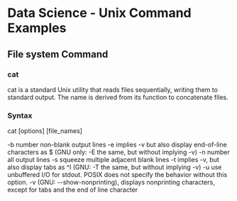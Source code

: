 # Data Science - Unix Command Examples

## File system Command

### cat
cat is a standard Unix utility that reads files sequentially, writing them to standard output. The name is derived from its function to concatenate files.

### Syntax

cat [options] [file_names]

-b number non-blank output lines
-e implies -v but also display end-of-line characters as $ (GNU only: -E the same, but without implying -v)
-n number all output lines
-s squeeze multiple adjacent blank lines
-t implies -v, but also display tabs as ^I (GNU: -T the same, but without implying -v)
-u use unbuffered I/O for stdout. POSIX does not specify the behavior without this option.
-v (GNU: --show-nonprinting), displays nonprinting characters, except for tabs and the end of line character
